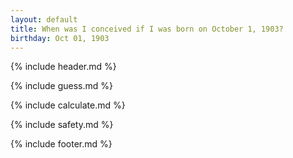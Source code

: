 ```yaml
---
layout: default
title: When was I conceived if I was born on October 1, 1903?
birthday: Oct 01, 1903
---
```


{% include header.md %}

{% include guess.md %}

{% include calculate.md %}

{% include safety.md %}

{% include footer.md %}



